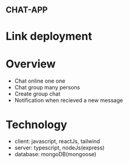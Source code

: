 ## CHAT-APP

# Link deployment

# Overview

- Chat online one one
- Chat group many persons
- Create group chat
- Notification when recieved a new message

# Technology

- client: javascript, reactJs, tailwind
- server: typescript, nodeJs(express)
- database: mongoDB(mongoose)

